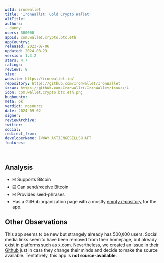 ```yaml
---
wsId: ironwallet
title: 'IronWallet: Cold Crypto Wallet'
altTitle: 
authors:
- danny
users: 500000
appId: com.wallet.crypto.btc.eth
appCountry: 
released: 2023-09-06
updated: 2024-08-23
version: 1.3.2
stars: 4.7
ratings: 
reviews: 8
size: 
website: https://ironwallet.io/
repository: https://github.com/Ironwallet/IronWallet
issue: https://github.com/Ironwallet/IronWallet/issues/1
icon: com.wallet.crypto.btc.eth.png
bugbounty: 
meta: ok
verdict: nosource
date: 2024-09-02
signer: 
reviewArchive: 
twitter: 
social: 
redirect_from: 
developerName: INWAY AKTIENGESELLSCHAFT
features: 

---
```


## Analysis 

- ☑️ Supports Bitcoin
- ☑️ Can send/receive Bitcoin
- ☑️ Provides seed-phrases
- Has a GitHub organization page with a mostly [empty repository](https://github.com/Ironwallet/IronWallet) for the app.

## Other Observations

This app seems to be new but strangely already has 500,000 users.  Social media links seem to have been removed from their homepage, but already exist in platforms such as x.com. Nevertheless, we created an [issue in their Github](https://github.com/Ironwallet/IronWallet/issues/1) just in case they change their minds and decide to make the source available. Tentatively, this app is **not source-available**.
